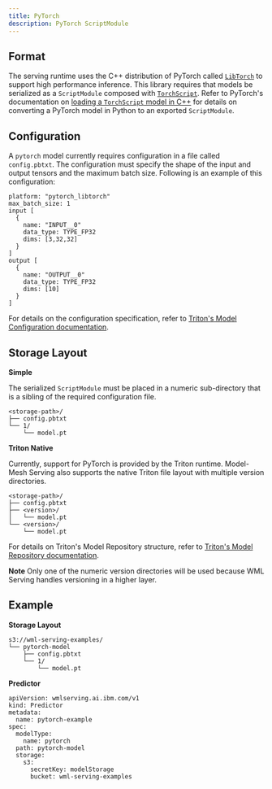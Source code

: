 ```yaml
---
title: PyTorch
description: PyTorch ScriptModule
---
```


## Format

The serving runtime uses the C++ distribution of PyTorch called
[`LibTorch`](https://pytorch.org/cppdocs/installing.html)
to support high performance inference. This library requires that models be
serialized as a `ScriptModule` composed with
[`TorchScript`](https://pytorch.org/cppdocs/#torchscript).
Refer to PyTorch's documentation on
[loading a `TorchScript` model in C++](https://pytorch.org/tutorials/advanced/cpp_export.html)
for details on converting a PyTorch model in Python to an exported
`ScriptModule`.

## Configuration

A `pytorch` model currently requires configuration in a file called
`config.pbtxt`. The configuration must specify the shape of the input and
output tensors and the maximum batch size. Following is an example
of this configuration:

```
platform: "pytorch_libtorch"
max_batch_size: 1
input [
  {
    name: "INPUT__0"
    data_type: TYPE_FP32
    dims: [3,32,32]
  }
]
output [
  {
    name: "OUTPUT__0"
    data_type: TYPE_FP32
    dims: [10]
  }
]
```

For details on the configuration specification, refer to
[Triton's Model Configuration documentation](https://github.com/triton-inference-server/server/blob/r20.12/docs/model_configuration.md).

## Storage Layout

**Simple**

The serialized `ScriptModule` must be placed in a numeric sub-directory that
is a sibling of the required configuration file.

```
<storage-path>/
├── config.pbtxt
└── 1/
    └── model.pt
```

**Triton Native**

Currently, support for PyTorch is provided by the Triton runtime. Model-Mesh Serving
also supports the native Triton file layout with multiple version
directories.

```
<storage-path>/
├── config.pbtxt
├── <version>/
│   └── model.pt
└── <version>/
    └── model.pt
```

For details on Triton's Model Repository structure, refer to
[Triton's Model Repository documentation](https://github.com/triton-inference-server/server/blob/r20.12/docs/model_repository.md).

<InlineNotification>

**Note** Only one of the numeric version directories will be used because WML
Serving handles versioning in a higher layer.

</InlineNotification>

## Example

**Storage Layout**

```
s3://wml-serving-examples/
└── pytorch-model
    ├── config.pbtxt
    └── 1/
        └── model.pt
```

**Predictor**

```
apiVersion: wmlserving.ai.ibm.com/v1
kind: Predictor
metadata:
  name: pytorch-example
spec:
  modelType:
    name: pytorch
  path: pytorch-model
  storage:
    s3:
      secretKey: modelStorage
      bucket: wml-serving-examples
```
